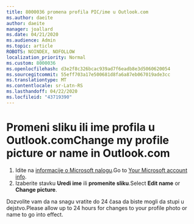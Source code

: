 ```yaml
---
title: 8000036 promena profila PIC/ime u Outlook.com
ms.author: daeite
author: daeite
manager: joallard
ms.date: 04/21/2020
ms.audience: Admin
ms.topic: article
ROBOTS: NOINDEX, NOFOLLOW
localization_priority: Normal
ms.custom: 8000036
ms.openlocfilehash: d3e2f8c326bcac939ad7f6eadb8e3d5060620054
ms.sourcegitcommit: 55eff703a17e500681d8fa6a87eb067019ade3cc
ms.translationtype: MT
ms.contentlocale: sr-Latn-RS
ms.lasthandoff: 04/22/2020
ms.locfileid: "43719390"
---
```

# <a name="change-my-profile-picture-or-name-in-outlookcom"></a><span data-ttu-id="02cfd-102">Promeni sliku ili ime profila u Outlook.com</span><span class="sxs-lookup"><span data-stu-id="02cfd-102">Change my profile picture or name in Outlook.com</span></span>

1. <span data-ttu-id="02cfd-103">Idite na [informacije o Microsoft nalogu](https://go.microsoft.com/fwlink/p/?linkid=860841).</span><span class="sxs-lookup"><span data-stu-id="02cfd-103">Go to [Your Microsoft account info](https://go.microsoft.com/fwlink/p/?linkid=860841).</span></span>
1. <span data-ttu-id="02cfd-104">Izaberite stavku **Uredi ime** ili **promenite sliku**.</span><span class="sxs-lookup"><span data-stu-id="02cfd-104">Select **Edit name** or **Change picture**.</span></span>

<span data-ttu-id="02cfd-105">Dozvolite vam da na snagu vratite do 24 časa da biste mogli da stupi u dejstvo.</span><span class="sxs-lookup"><span data-stu-id="02cfd-105">Please allow up to 24 hours for changes to your profile photo or name to go into effect.</span></span>